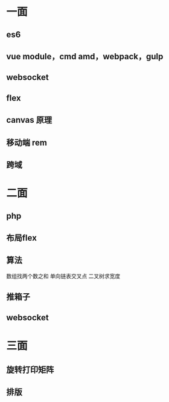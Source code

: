 # 一面
## es6
## vue module，cmd amd，webpack，gulp
## websocket
## flex
## canvas 原理
## 移动端 rem
## 跨域

# 二面
## php
## 布局flex
## 算法
数组找两个数之和
单向链表交叉点
二叉树求宽度

## 推箱子
## websocket

# 三面
## 旋转打印矩阵
## 排版